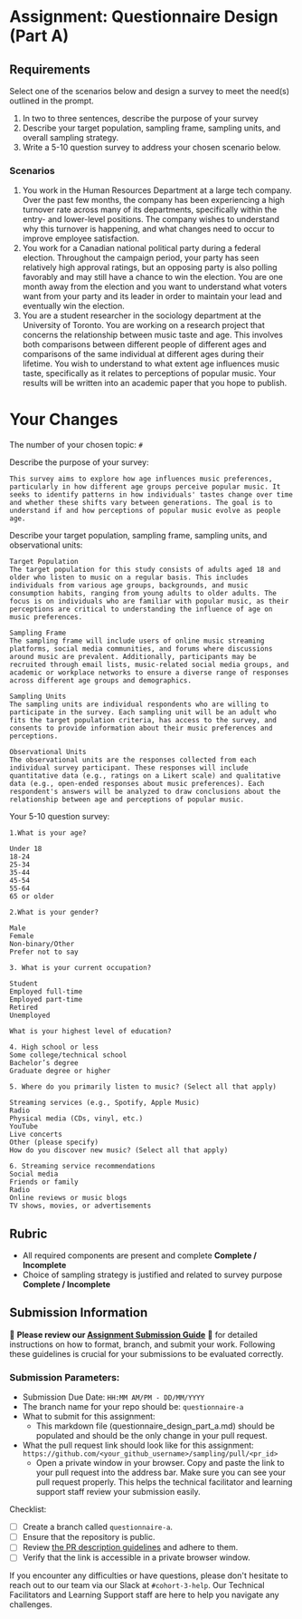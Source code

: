 # Assignment: Questionnaire Design (Part A)

## Requirements
Select one of the scenarios below and design a survey to meet the need(s) outlined in the prompt.

1.	In two to three sentences, describe the purpose of your survey
2.	Describe your target population, sampling frame, sampling units, and overall sampling strategy.
3.	Write a 5-10 question survey to address your chosen scenario below.


### Scenarios
1.	You work in the Human Resources Department at a large tech company. Over the past few months, the company has been experiencing a high turnover rate across many of its departments, specifically within the entry- and lower-level positions. The company wishes to understand why this turnover is happening, and what changes need to occur to improve employee satisfaction.
2.	You work for a Canadian national political party during a federal election. Throughout the campaign period, your party has seen relatively high approval ratings, but an opposing party is also polling favorably and may still have a chance to win the election. You are one month away from the election and you want to understand what voters want from your party and its leader in order to maintain your lead and eventually win the election.
3.	You are a student researcher in the sociology department at the University of Toronto. You are working on a research project that concerns the relationship between music taste and age. This involves both comparisons between different people of different ages and comparisons of the same individual at different ages during their lifetime. You wish to understand to what extent age influences music taste, specifically as it relates to perceptions of popular music. Your results will be written into an academic paper that you hope to publish.


# Your Changes

The number of your chosen topic: `#`

Describe the purpose of your survey:
```
This survey aims to explore how age influences music preferences, particularly in how different age groups perceive popular music. It seeks to identify patterns in how individuals' tastes change over time and whether these shifts vary between generations. The goal is to understand if and how perceptions of popular music evolve as people age.
```

Describe your target population, sampling frame, sampling units, and observational units:
```
Target Population
The target population for this study consists of adults aged 18 and older who listen to music on a regular basis. This includes individuals from various age groups, backgrounds, and music consumption habits, ranging from young adults to older adults. The focus is on individuals who are familiar with popular music, as their perceptions are critical to understanding the influence of age on music preferences.

Sampling Frame
The sampling frame will include users of online music streaming platforms, social media communities, and forums where discussions around music are prevalent. Additionally, participants may be recruited through email lists, music-related social media groups, and academic or workplace networks to ensure a diverse range of responses across different age groups and demographics.

Sampling Units
The sampling units are individual respondents who are willing to participate in the survey. Each sampling unit will be an adult who fits the target population criteria, has access to the survey, and consents to provide information about their music preferences and perceptions.

Observational Units
The observational units are the responses collected from each individual survey participant. These responses will include quantitative data (e.g., ratings on a Likert scale) and qualitative data (e.g., open-ended responses about music preferences). Each respondent's answers will be analyzed to draw conclusions about the relationship between age and perceptions of popular music.
```

Your 5-10 question survey:
```
1.What is your age?

Under 18
18-24
25-34
35-44
45-54
55-64
65 or older

2.What is your gender?

Male
Female
Non-binary/Other
Prefer not to say
 
3. What is your current occupation?

Student
Employed full-time
Employed part-time
Retired
Unemployed

What is your highest level of education?

4. High school or less
Some college/technical school
Bachelor’s degree
Graduate degree or higher

5. Where do you primarily listen to music? (Select all that apply)

Streaming services (e.g., Spotify, Apple Music)
Radio
Physical media (CDs, vinyl, etc.)
YouTube
Live concerts
Other (please specify)
How do you discover new music? (Select all that apply)

6. Streaming service recommendations
Social media
Friends or family
Radio
Online reviews or music blogs
TV shows, movies, or advertisements
```

## Rubric

-	All required components are present and complete **Complete / Incomplete**
-	Choice of sampling strategy is justified and related to survey purpose **Complete / Incomplete**

## Submission Information

🚨 **Please review our [Assignment Submission Guide](https://github.com/UofT-DSI/onboarding/blob/main/onboarding_documents/submissions.md)** 🚨 for detailed instructions on how to format, branch, and submit your work. Following these guidelines is crucial for your submissions to be evaluated correctly.

### Submission Parameters:
* Submission Due Date: `HH:MM AM/PM - DD/MM/YYYY`
* The branch name for your repo should be: `questionnaire-a`
* What to submit for this assignment:
    * This markdown file (questionnaire_design_part_a.md) should be populated and should be the only change in your pull request.
* What the pull request link should look like for this assignment: `https://github.com/<your_github_username>/sampling/pull/<pr_id>`
    * Open a private window in your browser. Copy and paste the link to your pull request into the address bar. Make sure you can see your pull request properly. This helps the technical facilitator and learning support staff review your submission easily.

Checklist:
- [ ] Create a branch called `questionnaire-a`.
- [ ] Ensure that the repository is public.
- [ ] Review [the PR description guidelines](https://github.com/UofT-DSI/onboarding/blob/main/onboarding_documents/submissions.md#guidelines-for-pull-request-descriptions) and adhere to them.
- [ ] Verify that the link is accessible in a private browser window.

If you encounter any difficulties or have questions, please don't hesitate to reach out to our team via our Slack at `#cohort-3-help`. Our Technical Facilitators and Learning Support staff are here to help you navigate any challenges.

